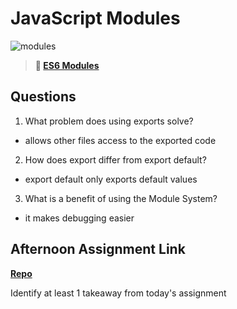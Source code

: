 # JavaScript Modules

![modules](https://bcw.blob.core.windows.net/public/img/1015719031845190)

> **📖 [ES6 Modules](https://codeworksacademy.com/fs-student-guide/resources/wk3/01-Modules)**

## Questions

1. What problem does using exports solve?
 - allows other files access to the exported code
2. How does export differ from export default?
- export default only exports default values
3. What is a benefit of using the Module System?
- it makes debugging easier
## Afternoon Assignment Link

**[Repo](https://github.com/BrysonBloom/<ASSIGNMENT_REPO>)**

Identify at least 1 takeaway from today's assignment
